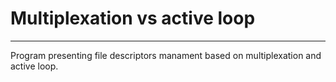 # Multiplexation vs active loop
---
Program presenting file descriptors manament based on multiplexation and active loop.
